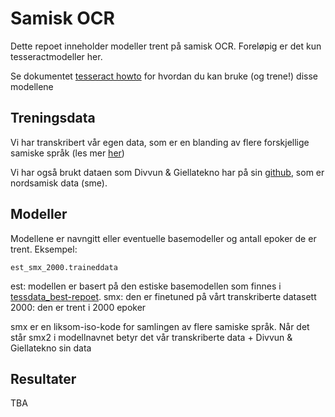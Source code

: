 # Samisk OCR

Dette repoet inneholder modeller trent på samisk OCR.
Foreløpig er det kun tesseractmodeller her.

Se dokumentet [tesseract howto](tesseract_howto.md) for hvordan du kan bruke (og trene!) disse modellene

## Treningsdata
Vi har transkribert vår egen data, som er en blanding av flere forskjellige samiske språk (les mer [her](https://bibno-my.sharepoint.com/:w:/r/personal/marie_rosok_nb_no/Documents/Chatfiler%20for%20Microsoft%20Teams/SamiskOCR-notat.docx?d=wc077d3c74c4a4bb8ab16a9a4dcb5b45d&csf=1&web=1&e=7ZvMmv))

Vi har også brukt dataen som Divvun & Giellatekno har på sin [github](https://github.com/divvungiellatekno/tesstrain/tree/main/training-data), som er nordsamisk data (sme).

## Modeller
Modellene er navngitt eller eventuelle basemodeller og antall epoker de er trent.
Eksempel:
```
est_smx_2000.traineddata
```
est: modellen er basert på den estiske basemodellen som finnes i [tessdata_best-repoet](https://github.com/tesseract-ocr/tessdata_best).
smx: den er finetuned på vårt transkriberte datasett
2000: den er trent i 2000 epoker

smx er en liksom-iso-kode for samlingen av flere samiske språk.
Når det står smx2 i modellnavnet betyr det vår transkriberte data + Divvun & Giellatekno sin data

## Resultater
TBA
